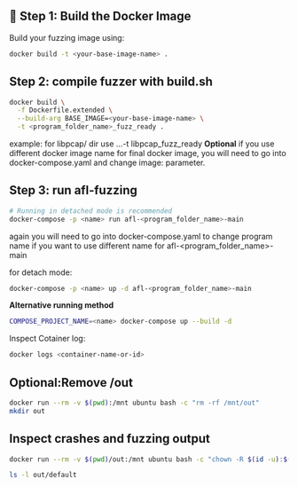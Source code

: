 ## 🧱 Step 1: Build the Docker Image

Build your fuzzing image using:

```bash
docker build -t <your-base-image-name> .
```

## Step 2: compile fuzzer with build.sh

```bash
docker build \
  -f Dockerfile.extended \
  --build-arg BASE_IMAGE=<your-base-image-name> \
  -t <program_folder_name>_fuzz_ready .
```
example: for libpcap/ dir use ...-t libpcap_fuzz_ready
**Optional**
if you use different docker image name for final docker image, you will need to go into docker-compose.yaml and change image: parameter.
## Step 3: run afl-fuzzing

```bash
# Running in detached mode is recommended
docker-compose -p <name> run afl-<program_folder_name>-main
```
again you will need to go into docker-compose.yaml to change program name if you want to use different name for afl-<program_folder_name>-main

for detach mode:
```bash
docker-compose -p <name> up -d afl-<program_folder_name>-main
```

**Alternative running method** 
```bash
COMPOSE_PROJECT_NAME=<name> docker-compose up --build -d
```
Inspect Cotainer log:
```bash
docker logs <container-name-or-id>
```
## Optional:Remove /out
```bash
docker run --rm -v $(pwd):/mnt ubuntu bash -c "rm -rf /mnt/out"
mkdir out
```

## Inspect crashes and fuzzing output
```bash
docker run --rm -v $(pwd)/out:/mnt ubuntu bash -c "chown -R $(id -u):$(id -g) /mnt"
```
```bash
ls -l out/default
```
